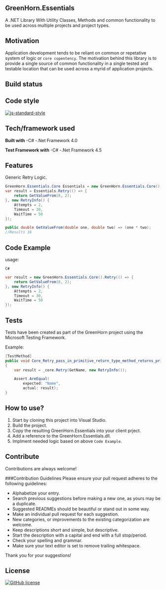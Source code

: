 ## GreenHorn.Essentials
A .NET Library With Utility Classes, Methods and common functionality to be used across multiple projects and project types.

## Motivation
Application development tends to be reliant on common or repetative system of logic or `core copentency`. The motivation behind this library is to provide a single source of common functionality in a single tested and testable location that can be used across a myrid of application projects.


## Build status
 

## Code style
[![js-standard-style](https://img.shields.io/badge/code%20style-standard-brightgreen.svg?style=flat)](https://github.com/feross/standard)
 

## Tech/framework used

<b>Built with</b>
-C# 
-.Net Framework 4.0

<b>Test Framework with</b>
-C# 
-.Net Framework 4.5

## Features
Generic Retry Logic.

```csharp
GreenHorn.Essentials.Core Essentials = new GreenHorn.Essentials.Core();
var result = Essentials.Retry(() => {
    return GetValueFrom(8, 2);
}, new RetryInfo() {
    Attempts = 2,
    Timeout = 30,
    WaitTime = 50
});

public double GetValueFrom(double one, double two) => (one * two);
//Results 16
```
## Code Example
usage: 

`C#`

```csharp
var result = new GreenHorn.Essentials.Core().Retry(() => {
    return GetValueFrom(8, 2);
}, new RetryInfo() {
    Attempts = 2,
    Timeout = 30,
    WaitTime = 50
});

```



[//]: # (## Installation)
[//]: # (Provide step by step series of examples and explanations about how to get a development env running.)

[//]: # (## API Reference)

[//]: # (Depending on the size of the project, if it is small and simple enough the reference docs can be added to the README. For medium size to larger projects it is important to at least provide a link to where the API reference docs live.)

## Tests
Tests have been created as part of the GreenHorn project using the Microsoft Testing Framework.

Example: 

```csharp
[TestMethod]
public void Core_Retry_pass_in_primitive_return_type_method_returns_primitive_value()
{
    var result = _core.Retry(GetName, new RetryInfo());

    Assert.AreEqual(
        expected: "Name",
        actual: result);
}
```


## How to use?

1. Start by cloning this project into Visual Studio. 
2. Build the project. 
3. Copy the resulting GreenHorn.Essentials into your client prject. 
4. Add a reference to the GreenHorn.Essentials.dll.
5. Implment needed logic based on above `Code Example`.

## Contribute

Contributions are always welcome!
 
###Contribution Guidelines
Please ensure your pull request adheres to the following guidelines:

- Alphabetize your entry.
- Search previous suggestions before making a new one, as yours may be a duplicate.
- Suggested READMEs should be beautiful or stand out in some way.
- Make an individual pull request for each suggestion.
- New categories, or improvements to the existing categorization are welcome.
- Keep descriptions short and simple, but descriptive.
- Start the description with a capital and end with a full stop/period.
- Check your spelling and grammar.
- Make sure your text editor is set to remove trailing whitespace.

Thank you for your suggestions!

## License
[![GitHub license](https://img.shields.io/github/license/mashape/apistatus.svg)](https://github.com/GreenHornSoftware/GreenHorn.Essentials/blob/master/LICENSE)


